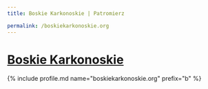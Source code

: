 ```yaml
---
title: Boskie Karkonoskie | Patromierz

permalink: /boskiekarkonoskie.org
---
```


# [Boskie Karkonoskie](https://patronite.pl/boskiekarkonoskie.org)

{% include profile.md name="boskiekarkonoskie.org" prefix="b" %}
